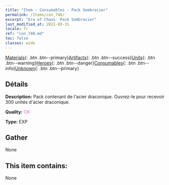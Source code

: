 ```yaml
---
title: "Item - Consumables - Pack Sombracier"
permalink: /Items/con_740/
excerpt: "Era of Chaos  Pack Sombracier"
last_modified_at: 2021-03-31
locale: fr
ref: "con_740.md"
toc: false
classes: wide
---
```

 [Materials](/fr/Items/){: .btn .btn--primary}[Artifacts](/fr/Items/Artifacts/){: .btn .btn--success}[Units](/fr/Items/Units/){: .btn .btn--warning}[Heroes](/fr/Items/Heroes/){: .btn .btn--danger}[Consumables](/fr/Items/Consumables/){: .btn .btn--info}[Unknown](/fr/Items/Unknown/){: .btn .btn--primary}

## Détails
 **Description:** Pack contenant de l'acier draconique. Ouvrez-le pour recevoir 300 unités d'acier draconique.

 **Quality:** <span style="color: #DA70D6">OK</span>

 **Type:** EXP

## Gather

  None

## This item contains:

  None

